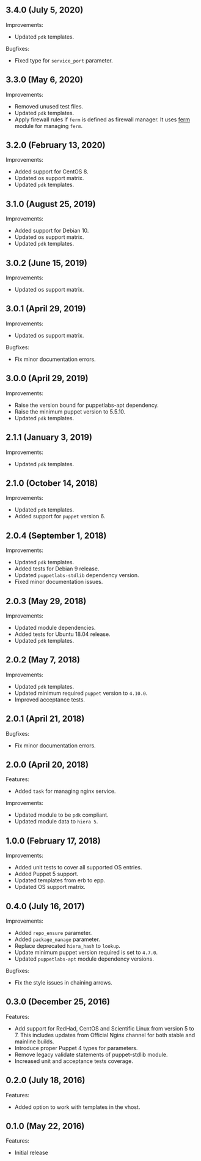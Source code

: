 ## 3.4.0 (July 5, 2020)

Improvements:

- Updated `pdk` templates.

Bugfixes:

- Fixed type for `service_port` parameter.

## 3.3.0 (May 6, 2020)

Improvements:

- Removed unused test files.
- Updated `pdk` templates.
- Apply firewall rules if `ferm` is defined as firewall manager. It uses [ferm](https://forge.puppet.com/puppet/ferm) module for managing `ferm`.

## 3.2.0 (February 13, 2020)

Improvements:

- Added support for CentOS 8.
- Updated os support matrix.
- Updated `pdk` templates.

## 3.1.0 (August 25, 2019)

Improvements:

- Added support for Debian 10.
- Updated os support matrix.
- Updated `pdk` templates.

## 3.0.2 (June 15, 2019)

Improvements:

- Updated os support matrix.

## 3.0.1 (April 29, 2019)

Improvements:

- Updated os support matrix.

Bugfixes:

  - Fix minor documentation errors.

## 3.0.0 (April 29, 2019)

Improvements:

- Raise the version bound for puppetlabs-apt dependency.
- Raise the minimum puppet version to 5.5.10.
- Updated `pdk` templates.

## 2.1.1 (January 3, 2019)

Improvements:

- Updated `pdk` templates.

## 2.1.0 (October 14, 2018)

Improvements:

- Updated `pdk` templates.
- Added support for `puppet` version 6.

## 2.0.4 (September 1, 2018)

Improvements:

- Updated `pdk` templates.
- Added tests for Debian 9 release.
- Updated `puppetlabs-stdlib` dependency version.
- Fixed minor documentation issues.

## 2.0.3 (May 29, 2018)

Improvements:

- Updated module dependencies.
- Added tests for Ubuntu 18.04 release.
- Updated `pdk` templates.

## 2.0.2 (May 7, 2018)

Improvements:

- Updated `pdk` templates.
- Updated minimum required `puppet` version to `4.10.0`.
- Improved acceptance tests.

## 2.0.1 (April 21, 2018)

Bugfixes:

  - Fix minor documentation errors.

## 2.0.0 (April 20, 2018)

Features:
  - Added `task` for managing nginx service.

Improvements:

  - Updated module to be `pdk` compliant.
  - Updated module data to `hiera 5`.

## 1.0.0 (February 17, 2018)

Improvements:

  - Added unit tests to cover all supported OS entries.
  - Added Puppet 5 support.
  - Updated templates from erb to epp.
  - Updated OS support matrix.

## 0.4.0 (July 16, 2017)

Improvements:

  - Added `repo_ensure` parameter.
  - Added `package_manage` parameter.
  - Replace deprecated `hiera_hash` to `lookup`.
  - Update minimum puppet version required is set to `4.7.0`.
  - Updated `puppetlabs-apt` module dependency versions.

Bugfixes:

  - Fix the style issues in chaining arrows.

## 0.3.0 (December 25, 2016)

Features:

  - Add support for RedHad, CentOS and Scientific Linux from version 5 to 7. This includes updates from Official Nginx channel for both stable and mainline builds.
  - Introduce proper Puppet 4 types for parameters.
  - Remove legacy validate statements of puppet-stdlib module.
  - Increased unit and acceptance tests coverage.

## 0.2.0 (July 18, 2016)

Features:

  - Added option to work with templates in the vhost.

## 0.1.0 (May 22, 2016)

Features:

  - Initial release

